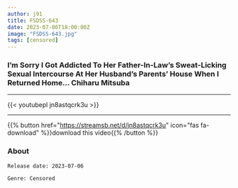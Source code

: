 ```yaml
---
author: j91
title: FSDSS-643
date: 2023-07-06T18:00:00Z
image: "FSDSS-643.jpg"
tags: [censored]
---
```


### I’m Sorry I Got Addicted To Her Father-In-Law’s Sweat-Licking Sexual Intercourse At Her Husband’s Parents’ House When I Returned Home… Chiharu Mitsuba
___

{{< youtubepl jn8astqcrk3u >}}
___

{{% button href="https://streamsb.net/d/jn8astqcrk3u" icon="fas fa-download" %}}download this video{{% /button %}}
### About

`Release date: 2023-07-06`

`Genre:	Censored`
